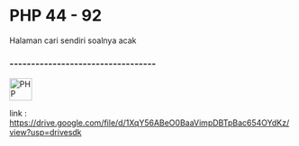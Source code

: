 <h1>PHP 44 - 92</h1>
<p>Halaman cari sendiri soalnya acak</p>
<h3>----------------------------------</h3>
<img src="https://cdn.jsdelivr.net/gh/devicons/devicon/icons/php/php-original.svg" alt="PHP" width="40" height="40"/>

link : https://drive.google.com/file/d/1XqY56ABeO0BaaVimpDBTpBac654OYdKz/view?usp=drivesdk
